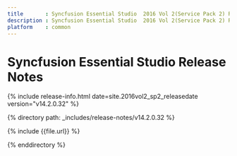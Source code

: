 ```yaml
---
title       : Syncfusion Essential Studio  2016 Vol 2(Service Pack 2) Release Notes
description : Syncfusion Essential Studio  2016 Vol 2(Service Pack 2) Release Notes
platform    : common
---
```


# Syncfusion Essential Studio Release Notes

{% include release-info.html date=site.2016vol2_sp2_releasedate version="v14.2.0.32" %} 

{% directory path: _includes/release-notes/v14.2.0.32 %}

{% include {{file.url}} %}

{% enddirectory %}